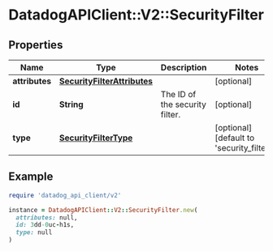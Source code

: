 # DatadogAPIClient::V2::SecurityFilter

## Properties

| Name | Type | Description | Notes |
| ---- | ---- | ----------- | ----- |
| **attributes** | [**SecurityFilterAttributes**](SecurityFilterAttributes.md) |  | [optional] |
| **id** | **String** | The ID of the security filter. | [optional] |
| **type** | [**SecurityFilterType**](SecurityFilterType.md) |  | [optional][default to &#39;security_filters&#39;] |

## Example

```ruby
require 'datadog_api_client/v2'

instance = DatadogAPIClient::V2::SecurityFilter.new(
  attributes: null,
  id: 3dd-0uc-h1s,
  type: null
)
```

